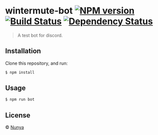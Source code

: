 # wintermute-bot [![NPM version][npm-image]][npm-url] [![Build Status][travis-image]][travis-url] [![Dependency Status][daviddm-image]][daviddm-url]
> A test bot for discord.

## Installation

Clone this repository, and run:
```sh
$ npm install
```

## Usage

```js
$ npm run bot
```
## License

 © [Nunya]()


[npm-image]: https://badge.fury.io/js/wintermute-bot.svg
[npm-url]: https://npmjs.org/package/wintermute-bot
[travis-image]: https://travis-ci.org//wintermute-bot.svg?branch=master
[travis-url]: https://travis-ci.org//wintermute-bot
[daviddm-image]: https://david-dm.org//wintermute-bot.svg?theme=shields.io
[daviddm-url]: https://david-dm.org//wintermute-bot

